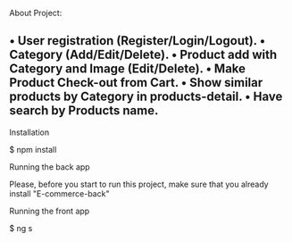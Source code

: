About Project: 

•	User registration (Register/Login/Logout).
•	Category (Add/Edit/Delete). 
•	Product add with Category and Image (Edit/Delete).
•	Make Product Check-out from Cart.
•	Show similar products by Category in products-detail.
•	Have search by Products name.
--------------------------------
Installation

$ npm install

Running the back app

Please, before you start to run this project, make sure that you already install "E-commerce-back"

Running the front app

$ ng s
